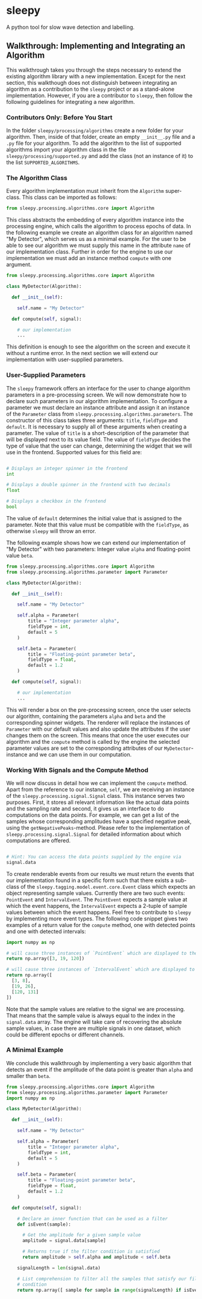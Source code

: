 # sleepy
A python tool for slow wave detection and labelling.

## Walkthrough: Implementing and Integrating an Algorithm
This walkthrough takes you through the steps necessary to extend the existing
algorithm library with a new implementation. Except for the next section, this
walkthough does not distinguish between integrating an algorithm as a
contribution to the `sleepy` project or as a stand-alone implementation.
However, if you are a contributor to `sleepy`, then follow the following
guidelines for integrating a new algorithm.

### Contributors Only: Before You Start
In the folder `sleepy/processing/algorithms` create a new folder for your
algorithm. Then, inside of that folder, create an empty `__init__.py` file and
a `.py` file for your algorithm. To add the algorithm to the list of supported
algorithms import your algorithm class in the file `sleepy/processing/supported.py`
and add the class (not an instance of it) to the list `SUPPORTED_ALGORITHMS`.

### The Algorithm Class
Every algorithm implementation must inherit from the `Algorithm` super-class.
This class can be imported as follows:

```python
from sleepy.processing.algorithms.core import Algorithm
```

This class abstracts the embedding of every algorithm instance into the processing
engine, which calls the algorithm to process epochs of data.
In the following example we create an algorithm class for an algorithm named
"My Detector", which serves us as a minimal example. For the user to be able to see our algorithm we must supply this
name in the attribute `name` of our implementation class. Further in order for the engine
to use our implementation we must add an instance method `compute` with one argument.

```python
from sleepy.processing.algorithms.core import Algorithm

class MyDetector(Algorithm):

  def __init__(self):

    self.name = "My Detector"

  def compute(self, signal):

    # our implementation
    ...
```

This definition is enough to see the algorithm on the screen and execute it
without a runtime error. In the next section we will extend our implementation
with user-supplied parameters.

### User-Supplied Parameters
The `sleepy` framework offers an interface for the user to change algorithm parameters in a pre-processing screen. We will now demonstrate how to declare such parameters in our algorithm implementation. To configure a parameter we must declare an instance attribute and assign it an instance of the `Parameter` class from `sleepy.processing.algorithms.parameters`. The constructor of this class takes three arguments: `title`, `fieldType` and `default`. It is necessary to supply all of these arguments when creating a parameter. The value of `title` is a short-description of the parameter that will be displayed next to its value field. The value of `fieldType` decides the type of value that the user can change, determining the widget that we will use in the frontend. Supported values for this field are:

```python

# Displays an integer spinner in the frontend
int

# Displays a double spinner in the frontend with two decimals
float

# Displays a checkbox in the frontend
bool
```

The value of `default` determines the initial value that is assigned to the
parameter. Note that this value must be compatible with the `fieldType`, as otherwise
`sleepy` will throw an error.

The following example shows how we can extend our implementation of "My Detector"
with two parameters: Integer value `alpha` and floating-point value `beta`.

```python
from sleepy.processing.algorithms.core import Algorithm
from sleepy.processing.algorithms.parameter import Parameter

class MyDetector(Algorithm):

  def __init__(self):

    self.name = "My Detector"

    self.alpha = Parameter(
        title = "Integer parameter alpha",
        fieldType = int,
        default = 5
    )

    self.beta = Parameter(
        title = "Floating-point parameter beta",
        fieldType = float,
        default = 1.2
    )

  def compute(self, signal):

    # our implementation
    ...
```

This will render a box on the pre-processing screen, once the user selects our
algorithm, containing the parameters `alpha` and `beta` and the corresponding
spinner widgets.
The renderer will replace the instances of `Parameter` with our default values and
also update the attributes if the user changes them on the screen. This means that
once the user executes our algorithm and the `compute` method is called by the engine
the selected parameter values are set to the corresponding attributes of our `MyDetector`-
instance and we can use them in our computation.

### Working With Signals and the Compute Method
We will now discuss in detail how we can implement the `compute` method.
Apart from the reference to our instance, `self`, we are receiving an instance of the
`sleepy.processing.signal.Signal` class. This instance serves two purposes.
First, it stores all relevant information like the actual data points and the sampling
rate and second, it gives us an interface to do computations on the data points.
For example, we can get a list of the samples whose corresponding
amplitudes have a
specified negative peak, using the `getNegativePeaks`-method. Please refer to the implementation of `sleepy.processing.signal.Signal` for
detailed information about which computations are offered.

```python

# Hint: You can access the data points supplied by the engine via
signal.data
```

To create renderable events from our results we must return the events that our
implementation found in a specific form such that there exists a sub-class of
the `sleepy.tagging.model.event.core.Event` class which expects an object representing
sample values. Currently there are two such events: `PointEvent` and `IntervalEvent`.
The `PointEvent` expects a sample value at which the event happens, the `IntervalEvent`
expects a 2-tuple of sample values between which the event happens. Feel free to
contribute to `sleepy` by implementing more event types.
The following code snippet gives two examples of a return value for the `compute`
method, one with detected points and one with detected intervals:

```python
import numpy as np

# will cause three instances of `PointEvent` which are displayed to the user
return np.array([3, 19, 120])

# will cause three instances of `IntervalEvent` which are displayed to the user
return np.array([
  [3, 8],
  [19, 26],
  [120, 131]
])
```

Note that the sample values are relative to the signal we are processing. That means
that the sample value is always equal to the index in the `signal.data` array.
The engine will take care of recovering the absolute sample values, in case there
are multiple signals in one dataset, which could be different epochs or different channels.

### A Minimal Example
We conclude this walkthrough by implementing a very basic algorithm that detects
an event if the amplitude of the data point is greater than `alpha` and smaller than
`beta`.

```python
from sleepy.processing.algorithms.core import Algorithm
from sleepy.processing.algorithms.parameter import Parameter
import numpy as np

class MyDetector(Algorithm):

  def __init__(self):

    self.name = "My Detector"

    self.alpha = Parameter(
        title = "Integer parameter alpha",
        fieldType = int,
        default = 5
    )

    self.beta = Parameter(
        title = "Floating-point parameter beta",
        fieldType = float,
        default = 1.2
    )

  def compute(self, signal):

    # Declare an inner function that can be used as a filter
    def isEvent(sample):

      # Get the amplitude for a given sample value
      amplitude = signal.data[sample]

      # Returns true if the filter condition is satisfied
      return amplitude > self.alpha and amplitude < self.beta

    signalLength = len(signal.data)

    # List comprehension to filter all the samples that satisfy our filter
    # condition
    return np.array([ sample for sample in range(signalLength) if isEvent(sample) ])
```
